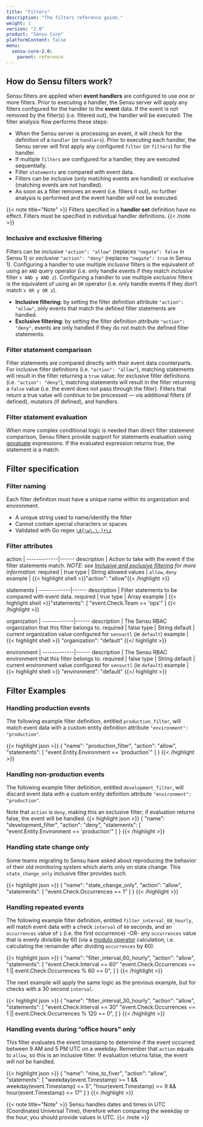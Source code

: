 ```yaml
---
title: "Filters"
description: "The filters reference guide."
weight: 1
version: "2.0"
product: "Sensu Core"
platformContent: false
menu:
  sensu-core-2.0:
    parent: reference
---
```


## How do Sensu filters work?

Sensu filters are applied when **event handlers** are configured to use one or
more filters. Prior to executing a handler, the Sensu server will apply any
filters configured for the handler to the **event** data. If the event is not
removed by the filter(s) (i.e. filtered out), the handler will be executed. The
filter analysis flow performs these steps:

* When the Sensu server is processing an event, it will check for the definition
of a `handler` (or `handlers`). Prior to executing each handler, the Sensu
server will first apply any configured `filter` (or `filters`) for the handler.
* If multiple `filters` are configured for a handler, they are executed
sequentially.
* Filter `statements` are compared with event data.
* Filters can be inclusive (only matching events are handled) or exclusive
(matching events are not handled).
* As soon as a filter removes an event (i.e. filters it out), no further
analysis is performed and the event handler will not be executed.

{{< note title="Note" >}}
Filters specified in a **handler set** definition have no effect. Filters must
be specified in individual handler definitions.
{{< /note >}}

### Inclusive and exclusive filtering

Filters can be _inclusive_ `"action": "allow"` (replaces `"negate": false` in
Sensu 1) or _exclusive_ `"action": "deny"` (replaces `"negate": true` in Sensu
1). Configuring a handler to use multiple _inclusive_ filters is the equivalent
of using an `AND` query operator (i.e. only handle events if they match
_inclusive_ filter `x AND y AND z`). Configuring a handler to use multiple
_exclusive_ filters is the equivalent of using an `OR` operator (i.e. only
handle events if they don’t match `x OR y OR z`).

* **Inclusive filtering**: by setting the filter definition attribute `"action":
"allow"`, only events that match the defined filter statements are handled.
* **Exclusive filtering**: by setting the filter definition attribute `"action":
"deny"`, events are only handled if they do not match the defined filter 
statements.

### Filter statement comparison

Filter statements are compared directly with their event data counterparts. For
inclusive filter definitions (i.e. `"action": "allow"`), matching statements
will result in the filter returning a `true` value; for exclusive filter
definitions (i.e. `"action": "deny"`), matching statements will result in the
filter returning a `false` value (i.e. the event does not pass through the
filter). Filters that return a true value will continue to be processed — via
additional filters (if defined), mutators (if defined), and handlers.

### Filter statement evaluation

When more complex conditional logic is needed than direct filter statement
comparison, Sensu filters provide support for statements evaluation using
[govaluate](https://github.com/Knetic/govaluate/blob/master/MANUAL.md)
expressions. If the evaluated expression returns true,
the statement is a match.

## Filter specification

### Filter naming

Each filter definition must have a unique name within its organization and
environment.

* A unique string used to name/identify the filter
* Cannot contain special characters or spaces
* Validated with Go regex [`\A[\w\.\-]+\z`](https://regex101.com/r/zo9mQU/2)

### Filter attributes

action       | 
-------------|------
description  | Action to take with the event if the filter statements match. _NOTE: see [Inclusive and exclusive filtering][1] for more information._
required     | true
type         | String
allowed values | `allow`, `deny`
example      | {{< highlight shell >}}"action": "allow"{{< /highlight >}}

statements   | 
-------------|------
description  | Filter statements to be compared with event data.
required     | true
type         | Array
example      | {{< highlight shell >}}"statements": [
  "event.Check.Team == 'ops'"
]
{{< /highlight >}}

organization | 
-------------|------ 
description  | The Sensu RBAC organization that this filter belongs to.
required     | false 
type         | String
default      | current organization value configured for `sensuctl` (ie `default`) 
example      | {{< highlight shell >}}
  "organization": "default"
{{</ highlight >}}

environment  | 
-------------|------ 
description  | The Sensu RBAC environment that this filter belongs to.
required     | false 
type         | String 
default      | current environment value configured for `sensuctl` (ie `default`) 
example      | {{< highlight shell >}}
  "environment": "default"
{{</ highlight >}}

## Filter Examples

### Handling production events

The following example filter definition, entitled `production_filter`, will
match event data with a custom entity definition attribute `"environment":
"production"`.

{{< highlight json >}}
{
  "name": "production_filter",
  "action": "allow",
  "statements": [
    "event.Entity.Environment == 'production'"
  ]
}
{{< /highlight >}}

### Handling non-production events

The following example filter definition, entitled `development_filter`, will
discard event data with a custom entity definition attribute `"environment":
"production"`.

Note that `action` is `deny`, making this an exclusive filter; if evaluation
returns false, the event will be handled.
{{< highlight json >}}
{
  "name": "development_filter",
  "action": "deny",
  "statements": [
    "event.Entity.Environment == 'production'"
  ]
}
{{< /highlight >}}

### Handling state change only

Some teams migrating to Sensu have asked about reproducing the behavior of their
old monitoring system which alerts only on state change. This
`state_change_only` inclusive filter provides such.

{{< highlight json >}}
{
  "name": "state_change_only",
  "action": "allow",
  "statements": [
    "event.Check.Occurrences == 1"
  ]
}
{{< /highlight >}}

### Handling repeated events

The following example filter definition, entitled `filter_interval_60_hourly`,
will match event data with a check `interval` of `60` seconds, and an
`occurrences` value of `1` (i.e. the first occurrence) -OR- any `occurrences`
value that is evenly divisible by 60 (via a [modulo
operator](https://en.wikipedia.org/wiki/Modulo_operation) calculation; i.e.
calculating the remainder after dividing `occurrences` by 60).

{{< highlight json >}}
{
  "name": "filter_interval_60_hourly",
  "action": "allow",
  "statements": [
    "event.Check.Interval == 60"
    "event.Check.Occurrences == 1 || event.Check.Occurrences % 60 == 0",
  ]
}
{{< /highlight >}}

The next example will apply the same logic as the previous example, but for
checks with a 30 second `interval`.

{{< highlight json >}}
{
  "name": "filter_interval_30_hourly",
  "action": "allow",
  "statements": [
    "event.Check.Interval == 30"
    "event.Check.Occurrences == 1 || event.Check.Occurrences % 120 == 0",
  ]
}
{{< /highlight >}}

### Handling events during “office hours” only

This filter evaluates the event timestamp to determine if the event occurred
between 9 AM and 5 PM UTC on a weekday. Remember that `action` equals to
`allow`, so this is an inclusive filter. If evaluation returns false, the event
will not be handled.

{{< highlight json >}}
{
  "name": "nine_to_fiver",
  "action": "allow",
  "statements": [
    "weekday(event.Timestamp) >= 1 && weekday(event.Timestamp) <= 5",
    "hour(event.Timestamp) >= 9 && hour(event.Timestamp) <= 17"
  ]
}
{{< /highlight >}}

{{< note title="Note" >}}
Sensu handles dates and times in UTC (Coordinated Universal Time), therefore
when comparing the weekday or the hour, you should provide values in UTC.
{{< /note >}}

[1]:  #inclusive-and-exclusive-filtering